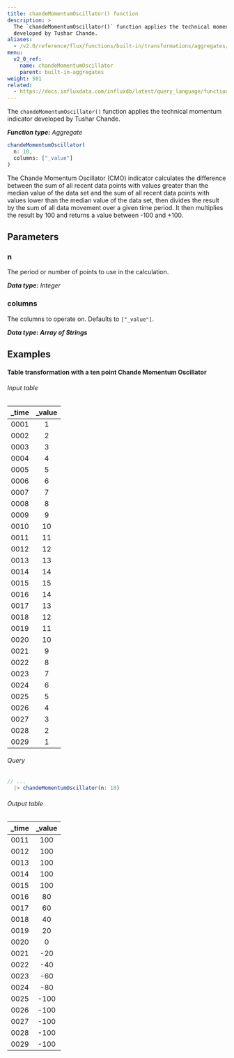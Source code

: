 ```yaml
---
title: chandeMomentumOscillator() function
description: >
  The `chandeMomentumOscillator()` function applies the technical momentum indicator
  developed by Tushar Chande.
aliases:
  - /v2.0/reference/flux/functions/built-in/transformations/aggregates/chandemomentumoscillator/
menu:
  v2_0_ref:
    name: chandeMomentumOscillator
    parent: built-in-aggregates
weight: 501
related:
  - https://docs.influxdata.com/influxdb/latest/query_language/functions/#triple-exponential-moving-average, InfluxQL CHANDE_MOMENTUM_OSCILLATOR()
---
```


The `chandeMomentumOscillator()` function applies the technical momentum indicator
developed by Tushar Chande.

_**Function type:** Aggregate_

```js
chandeMomentumOscillator(
  n: 10,
  columns: ["_value"]
)
```

The Chande Momentum Oscillator (CMO) indicator calculates the difference between
the sum of all recent data points with values greater than the median value of the data set
and the sum of all recent data points with values lower than the median value of the data set,
then divides the result by the sum of all data movement over a given time period.
It then multiplies the result by 100 and returns a value between -100 and +100.

## Parameters

### n
The period or number of points to use in the calculation.

_**Data type:** Integer_

### columns
The columns to operate on.
Defaults to `["_value"]`.

_**Data type: Array of Strings**_

## Examples

#### Table transformation with a ten point Chande Momentum Oscillator

###### Input table
| _time | _value |
|:-----:|:------:|
| 0001  | 1      |
| 0002  | 2      |
| 0003  | 3      |
| 0004  | 4      |
| 0005  | 5      |
| 0006  | 6      |
| 0007  | 7      |
| 0008  | 8      |
| 0009  | 9      |
| 0010  | 10     |
| 0011  | 11     |
| 0012  | 12     |
| 0013  | 13     |
| 0014  | 14     |
| 0015  | 15     |
| 0016  | 14     |
| 0017  | 13     |
| 0018  | 12     |
| 0019  | 11     |
| 0020  | 10     |
| 0021  | 9      |
| 0022  | 8      |
| 0023  | 7      |
| 0024  | 6      |
| 0025  | 5      |
| 0026  | 4      |
| 0027  | 3      |
| 0028  | 2      |
| 0029  | 1      |

###### Query
```js
// ...
  |> chandeMomentumOscillator(n: 10)
```

###### Output table
| _time | _value |
|:-----:|:------:|
| 0011  | 100    |
| 0012  | 100    |
| 0013  | 100    |
| 0014  | 100    |
| 0015  | 100    |
| 0016  | 80     |
| 0017  | 60     |
| 0018  | 40     |
| 0019  | 20     |
| 0020  | 0      |
| 0021  | -20    |
| 0022  | -40    |
| 0023  | -60    |
| 0024  | -80    |
| 0025  | -100   |
| 0026  | -100   |
| 0027  | -100   |
| 0028  | -100   |
| 0029  | -100   |
